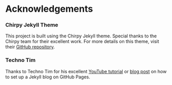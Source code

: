 

# Acknowledgements

### Chirpy Jekyll Theme
This project is built using the Chirpy Jekyll theme. Special thanks to the Chirpy team for their excellent work. For more details on this theme, visit their [GitHub repository](https://github.com/cotes2020/jekyll-theme-chirpy).


### Techno Tim
Thanks to Techno Tim for his excellent [YouTube tutorial](https://www.youtube.com/watch?v=SWVjQsvQocA) or [blog post](https://technotim.live/posts/jekyll-docs-site/) on how to set up a Jekyll blog on GitHub Pages.